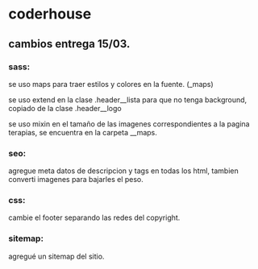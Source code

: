 # coderhouse

## cambios entrega 15/03. 


### sass:

se uso maps para traer estilos y colores en la fuente. (_maps)

se uso extend en la clase .header__lista para que no tenga background, copiado de la 
clase .header__logo

se uso mixin en el tamaño de las imagenes correspondientes a la pagina terapias, se encuentra en la carpeta __maps.

### seo:
agregue meta datos de descripcion y tags en todas los html, tambien converti imagenes para bajarles el peso.

### css: 
cambie el footer separando las redes del copyright.

### sitemap: 
agregué un sitemap del sitio.